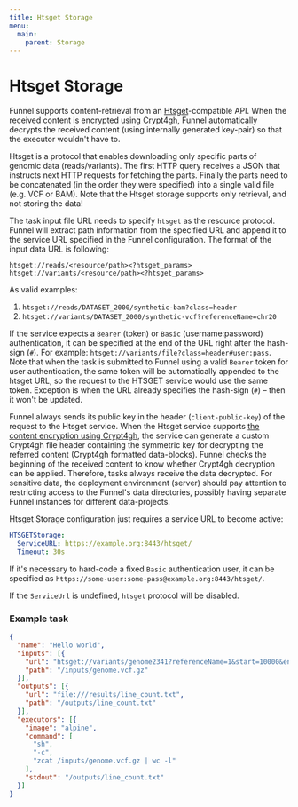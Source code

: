 ```yaml
---
title: Htsget Storage
menu:
  main:
    parent: Storage
---
```


# Htsget Storage

Funnel supports content-retrieval from an [Htsget][htsget]-compatible API.
When the received content is encrypted using [Crypt4gh][crypt4gh], Funnel
automatically decrypts the received content (using internally generated
key-pair) so that the executor wouldn't have to.

Htsget is a protocol that enables downloading only specific parts of genomic
data (reads/variants). The first HTTP query receives a JSON that instructs next
HTTP requests for fetching the parts. Finally the parts need to be concatenated
(in the order they were specified) into a single valid file (e.g. VCF or BAM).
Note that the Htsget storage supports only retrieval, and not storing the data!

The task input file URL needs to specify `htsget` as the resource protocol.
Funnel will extract path information from the specified URL and append it to
the service URL specified in the Funnel configuration. The format of the input
data URL is following:

```
htsget://reads/<resource/path><?htsget_params>
htsget://variants/<resource/path><?htsget_params>
```

As valid examples:
1. `htsget://reads/DATASET_2000/synthetic-bam?class=header`
2. `htsget://variants/DATASET_2000/synthetic-vcf?referenceName=chr20`


If the service expects a `Bearer` (token) or `Basic` (username:password)
authentication, it can be specified at the end of the URL right after the
hash-sign (`#`). For example: `htsget://variants/file?class=header#user:pass`.
Note that when the task is submitted to Funnel using a valid `Bearer` token for
user authentication, the same token will be automatically appended to the
htsget URL, so the request to the HTSGET service would use the same token.
Exception is when the URL already specifies the hash-sign (`#`) – then it won't
be updated.

Funnel always sends its public key in the header (`client-public-key`) of the
request to the Htsget service. When the Htsget service supports [the content
encryption using Crypt4gh][htsget-crypt4gh], the service can generate a custom
Crypt4gh file header containing the symmetric key for decrypting the referred
content (Crypt4gh formatted data-blocks). Funnel checks the beginning of the
received content to know whether Crypt4gh decryption can be applied. Therefore,
tasks always receive the data decrypted. For sensitive data, the deployment
environment (server) should pay attention to restricting access to the Funnel's
data directories, possibly having separate Funnel instances for different
data-projects.

Htsget Storage configuration just requires a service URL to become active:

```yaml
HTSGETStorage:
  ServiceURL: https://example.org:8443/htsget/
  Timeout: 30s
```

If it's necessary to hard-code a fixed `Basic` authentication user, it can be
specified as `https://some-user:some-pass@example.org:8443/htsget/`.

If the `ServiceUrl` is undefined, `htsget` protocol will be disabled.

### Example task

```json
{
  "name": "Hello world",
  "inputs": [{
    "url": "htsget://variants/genome2341?referenceName=1&start=10000&end=20000",
    "path": "/inputs/genome.vcf.gz"
  }],
  "outputs": [{
    "url": "file:///results/line_count.txt",
    "path": "/outputs/line_count.txt"
  }],
  "executors": [{
    "image": "alpine",
    "command": [
      "sh",
      "-c",
      "zcat /inputs/genome.vcf.gz | wc -l"
    ],
    "stdout": "/outputs/line_count.txt"
  }]
}
```

[htsget]: https://samtools.github.io/hts-specs/htsget.html
[crypt4gh]: http://samtools.github.io/hts-specs/crypt4gh.pdf
[htsget-crypt4gh]: https://github.com/umccr/htsget-rs/blob/crypt4gh/docs/crypt4gh/ARCHITECTURE.md